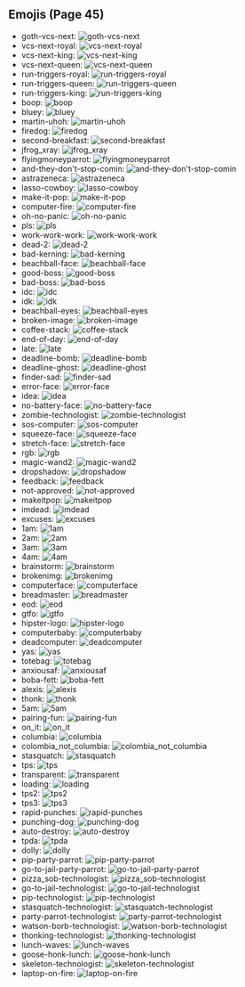 
## Emojis (Page 45)

* goth-vcs-next: ![goth-vcs-next](/output/goth-vcs-next.png)
* vcs-next-royal: ![vcs-next-royal](/output/vcs-next-royal.png)
* vcs-next-king: ![vcs-next-king](/output/vcs-next-king)
* vcs-next-queen: ![vcs-next-queen](/output/vcs-next-queen)
* run-triggers-royal: ![run-triggers-royal](/output/run-triggers-royal.png)
* run-triggers-queen: ![run-triggers-queen](/output/run-triggers-queen)
* run-triggers-king: ![run-triggers-king](/output/run-triggers-king)
* boop: ![boop](/output/boop.gif)
* bluey: ![bluey](/output/bluey.gif)
* martin-uhoh: ![martin-uhoh](/output/martin-uhoh.png)
* firedog: ![firedog](/output/firedog.png)
* second-breakfast: ![second-breakfast](/output/second-breakfast.jpg)
* jfrog_xray: ![jfrog_xray](/output/jfrog_xray.png)
* flyingmoneyparrot: ![flyingmoneyparrot](/output/flyingmoneyparrot.gif)
* and-they-don't-stop-comin: ![and-they-don't-stop-comin](/output/and-they-don't-stop-comin.gif)
* astrazeneca: ![astrazeneca](/output/astrazeneca.png)
* lasso-cowboy: ![lasso-cowboy](/output/lasso-cowboy.png)
* make-it-pop: ![make-it-pop](/output/make-it-pop.png)
* computer-fire: ![computer-fire](/output/computer-fire.png)
* oh-no-panic: ![oh-no-panic](/output/oh-no-panic.png)
* pls: ![pls](/output/pls.png)
* work-work-work: ![work-work-work](/output/work-work-work.png)
* dead-2: ![dead-2](/output/dead-2.png)
* bad-kerning: ![bad-kerning](/output/bad-kerning.png)
* beachball-face: ![beachball-face](/output/beachball-face.png)
* good-boss: ![good-boss](/output/good-boss.png)
* bad-boss: ![bad-boss](/output/bad-boss.png)
* idc: ![idc](/output/idc.png)
* idk: ![idk](/output/idk.png)
* beachball-eyes: ![beachball-eyes](/output/beachball-eyes.png)
* broken-image: ![broken-image](/output/broken-image.png)
* coffee-stack: ![coffee-stack](/output/coffee-stack.png)
* end-of-day: ![end-of-day](/output/end-of-day.png)
* late: ![late](/output/late.png)
* deadline-bomb: ![deadline-bomb](/output/deadline-bomb.png)
* deadline-ghost: ![deadline-ghost](/output/deadline-ghost.png)
* finder-sad: ![finder-sad](/output/finder-sad.png)
* error-face: ![error-face](/output/error-face.png)
* idea: ![idea](/output/idea.png)
* no-battery-face: ![no-battery-face](/output/no-battery-face.png)
* zombie-technologist: ![zombie-technologist](/output/zombie-technologist.png)
* sos-computer: ![sos-computer](/output/sos-computer.png)
* squeeze-face: ![squeeze-face](/output/squeeze-face.png)
* stretch-face: ![stretch-face](/output/stretch-face.png)
* rgb: ![rgb](/output/rgb.png)
* magic-wand2: ![magic-wand2](/output/magic-wand2.png)
* dropshadow: ![dropshadow](/output/dropshadow.png)
* feedback: ![feedback](/output/feedback.png)
* not-approved: ![not-approved](/output/not-approved.png)
* makeitpop: ![makeitpop](/output/makeitpop.png)
* imdead: ![imdead](/output/imdead.png)
* excuses: ![excuses](/output/excuses.png)
* 1am: ![1am](/output/1am.png)
* 2am: ![2am](/output/2am.png)
* 3am: ![3am](/output/3am.png)
* 4am: ![4am](/output/4am.png)
* brainstorm: ![brainstorm](/output/brainstorm.png)
* brokenimg: ![brokenimg](/output/brokenimg.png)
* computerface: ![computerface](/output/computerface.png)
* breadmaster: ![breadmaster](/output/breadmaster.png)
* eod: ![eod](/output/eod.png)
* gtfo: ![gtfo](/output/gtfo.png)
* hipster-logo: ![hipster-logo](/output/hipster-logo.png)
* computerbaby: ![computerbaby](/output/computerbaby.png)
* deadcomputer: ![deadcomputer](/output/deadcomputer.png)
* yas: ![yas](/output/yas.png)
* totebag: ![totebag](/output/totebag.png)
* anxiousaf: ![anxiousaf](/output/anxiousaf.png)
* boba-fett: ![boba-fett](/output/boba-fett.gif)
* alexis: ![alexis](/output/alexis.jpg)
* thonk: ![thonk](/output/thonk)
* 5am: ![5am](/output/5am)
* pairing-fun: ![pairing-fun](/output/pairing-fun.png)
* on_it: ![on_it](/output/on_it.png)
* columbia: ![columbia](/output/columbia.png)
* colombia_not_columbia: ![colombia_not_columbia](/output/colombia_not_columbia.png)
* stasquatch: ![stasquatch](/output/stasquatch.png)
* tps: ![tps](/output/tps.png)
* transparent: ![transparent](/output/transparent.png)
* loading: ![loading](/output/loading.gif)
* tps2: ![tps2](/output/tps2.png)
* tps3: ![tps3](/output/tps3.png)
* rapid-punches: ![rapid-punches](/output/rapid-punches.gif)
* punching-dog: ![punching-dog](/output/punching-dog.gif)
* auto-destroy: ![auto-destroy](/output/auto-destroy.png)
* tpda: ![tpda](/output/tpda.png)
* dolly: ![dolly](/output/dolly.png)
* pip-party-parrot: ![pip-party-parrot](/output/pip-party-parrot.gif)
* go-to-jail-party-parrot: ![go-to-jail-party-parrot](/output/go-to-jail-party-parrot)
* pizza_sob-technologist: ![pizza_sob-technologist](/output/pizza_sob-technologist.png)
* go-to-jail-technologist: ![go-to-jail-technologist](/output/go-to-jail-technologist.png)
* pip-technologist: ![pip-technologist](/output/pip-technologist)
* stasquatch-technologist: ![stasquatch-technologist](/output/stasquatch-technologist.png)
* party-parrot-technologist: ![party-parrot-technologist](/output/party-parrot-technologist.gif)
* watson-borb-technologist: ![watson-borb-technologist](/output/watson-borb-technologist.png)
* thonking-technologist: ![thonking-technologist](/output/thonking-technologist.png)
* lunch-waves: ![lunch-waves](/output/lunch-waves.gif)
* goose-honk-lunch: ![goose-honk-lunch](/output/goose-honk-lunch.png)
* skeleton-technologist: ![skeleton-technologist](/output/skeleton-technologist)
* laptop-on-fire: ![laptop-on-fire](/output/laptop-on-fire.gif)
